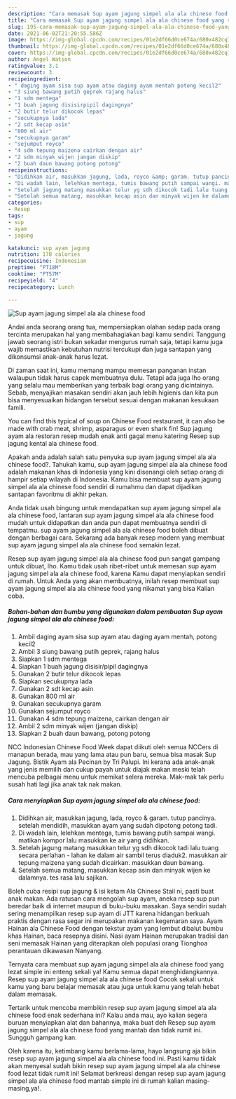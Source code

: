```yaml
---
description: "Cara memasak Sup ayam jagung simpel ala ala chinese food yang sedap Untuk Jualan"
title: "Cara memasak Sup ayam jagung simpel ala ala chinese food yang sedap Untuk Jualan"
slug: 195-cara-memasak-sup-ayam-jagung-simpel-ala-ala-chinese-food-yang-sedap-untuk-jualan
date: 2021-06-02T21:20:55.586Z
image: https://img-global.cpcdn.com/recipes/01e2df66d0ce674a/680x482cq70/sup-ayam-jagung-simpel-ala-ala-chinese-food-foto-resep-utama.jpg
thumbnail: https://img-global.cpcdn.com/recipes/01e2df66d0ce674a/680x482cq70/sup-ayam-jagung-simpel-ala-ala-chinese-food-foto-resep-utama.jpg
cover: https://img-global.cpcdn.com/recipes/01e2df66d0ce674a/680x482cq70/sup-ayam-jagung-simpel-ala-ala-chinese-food-foto-resep-utama.jpg
author: Angel Watson
ratingvalue: 3.1
reviewcount: 3
recipeingredient:
- " daging ayam sisa sup ayam atau daging ayam mentah potong kecil2"
- "3 siung bawang putih geprek rajang halus"
- "1 sdm mentega"
- "1 buah jagung disisirpipil dagingnya"
- "2 butir telur dikocok lepas"
- "secukupnya lada"
- "2 sdt kecap asin"
- "800 ml air"
- "secukupnya garam"
- "sejumput royco"
- "4 sdm tepung maizena cairkan dengan air"
- "2 sdm minyak wijen jangan diskip"
- "2 buah daun bawang potong potong"
recipeinstructions:
- "Didihkan air, masukkan jagung, lada, royco &amp; garam. tutup pancinya. setelah mendidih, masukkan ayam yang sudah dipotong potong tadi."
- "Di wadah lain, lelehkan mentega, tumis bawang putih sampai wangi. matikan kompor lalu masukkan ke air yang didihkan."
- "Setelah jagung matang masukkan telur yg sdh dikocok tadi lalu tuang secara perlahan - lahan ke dalam air sambil terus diaduk2. masukkan air tepung maizena yang sudah dicairkan. masukkan daun bawang."
- "Setelah semua matang, masukkan kecap asin dan minyak wijen ke dalamnya. tes rasa lalu sajikan."
categories:
- Resep
tags:
- sup
- ayam
- jagung

katakunci: sup ayam jagung 
nutrition: 178 calories
recipecuisine: Indonesian
preptime: "PT18M"
cooktime: "PT57M"
recipeyield: "4"
recipecategory: Lunch

---
```



![Sup ayam jagung simpel ala ala chinese food](https://img-global.cpcdn.com/recipes/01e2df66d0ce674a/680x482cq70/sup-ayam-jagung-simpel-ala-ala-chinese-food-foto-resep-utama.jpg)

Andai anda seorang orang tua, mempersiapkan olahan sedap pada orang tercinta merupakan hal yang membahagiakan bagi kamu sendiri. Tanggung jawab seorang istri bukan sekadar mengurus rumah saja, tetapi kamu juga wajib memastikan kebutuhan nutrisi tercukupi dan juga santapan yang dikonsumsi anak-anak harus lezat.

Di zaman  saat ini, kamu memang mampu memesan panganan instan walaupun tidak harus capek membuatnya dulu. Tetapi ada juga lho orang yang selalu mau memberikan yang terbaik bagi orang yang dicintainya. Sebab, menyajikan masakan sendiri akan jauh lebih higienis dan kita pun bisa menyesuaikan hidangan tersebut sesuai dengan makanan kesukaan famili. 

You can find this typical of soup on Chinese Food restaurant, it can also be made with crab meat, shrimp, asparagus or even shark fin! Sup jagung ayam ala restoran resep mudah enak anti gagal menu katering Resep sup jagung kental ala chinese food.

Apakah anda adalah salah satu penyuka sup ayam jagung simpel ala ala chinese food?. Tahukah kamu, sup ayam jagung simpel ala ala chinese food adalah makanan khas di Indonesia yang kini disenangi oleh setiap orang di hampir setiap wilayah di Indonesia. Kamu bisa membuat sup ayam jagung simpel ala ala chinese food sendiri di rumahmu dan dapat dijadikan santapan favoritmu di akhir pekan.

Anda tidak usah bingung untuk mendapatkan sup ayam jagung simpel ala ala chinese food, lantaran sup ayam jagung simpel ala ala chinese food mudah untuk didapatkan dan anda pun dapat membuatnya sendiri di tempatmu. sup ayam jagung simpel ala ala chinese food boleh dibuat dengan berbagai cara. Sekarang ada banyak resep modern yang membuat sup ayam jagung simpel ala ala chinese food semakin lezat.

Resep sup ayam jagung simpel ala ala chinese food pun sangat gampang untuk dibuat, lho. Kamu tidak usah ribet-ribet untuk memesan sup ayam jagung simpel ala ala chinese food, karena Kamu dapat menyiapkan sendiri di rumah. Untuk Anda yang akan membuatnya, inilah resep membuat sup ayam jagung simpel ala ala chinese food yang nikamat yang bisa Kalian coba.

<!--inarticleads1-->

##### Bahan-bahan dan bumbu yang digunakan dalam pembuatan Sup ayam jagung simpel ala ala chinese food:

1. Ambil  daging ayam sisa sup ayam atau daging ayam mentah, potong kecil2
1. Ambil 3 siung ‌bawang putih geprek, rajang halus
1. Siapkan 1 sdm mentega
1. Siapkan 1 buah jagung disisir/pipil dagingnya
1. Gunakan 2 butir telur dikocok lepas
1. Siapkan secukupnya lada
1. Gunakan 2 sdt kecap asin
1. Gunakan 800 ml air
1. Gunakan secukupnya garam
1. Gunakan sejumput royco
1. Gunakan 4 sdm tepung maizena, cairkan dengan air
1. Ambil 2 sdm minyak wijen (jangan diskip)
1. Siapkan 2 buah daun bawang, potong potong


NCC Indonesian Chinese Food Week dapat diikuti oleh semua NCCers di manapun berada, mau yang lama atau pun baru, semua bisa masak Sup Jagung. Bistik Ayam ala Pecinan by Tri Palupi. Ini kerana ada anak-anak yang jenis memilih dan cukup payah untuk diajak makan meski telah mencuba pelbagai menu untuk memikat selera mereka. Mak-mak tak perlu susah hati lagi jika anak tak nak makan. 

<!--inarticleads2-->

##### Cara menyiapkan Sup ayam jagung simpel ala ala chinese food:

1. Didihkan air, masukkan jagung, lada, royco &amp; garam. tutup pancinya. setelah mendidih, masukkan ayam yang sudah dipotong potong tadi.
1. Di wadah lain, lelehkan mentega, tumis bawang putih sampai wangi. matikan kompor lalu masukkan ke air yang didihkan.
1. Setelah jagung matang masukkan telur yg sdh dikocok tadi lalu tuang secara perlahan - lahan ke dalam air sambil terus diaduk2. masukkan air tepung maizena yang sudah dicairkan. masukkan daun bawang.
1. Setelah semua matang, masukkan kecap asin dan minyak wijen ke dalamnya. tes rasa lalu sajikan.


Boleh cuba resipi sup jagung &amp; isi ketam Ala Chinese Stail ni, pasti buat anak makan. Ada ratusan cara mengolah sup ayam, aneka resep sup pun beredar baik di internet maupun di buku-buku masakan. Saya sendiri sudah sering menampilkan resep sup ayam di JTT karena hidangan berkuah praktis dengan rasa segar ini merupakan makanan kegemaran saya. Ayam Hainan ala Chinese Food dengan tekstur ayam yang lembut dibalut bumbu khas Hainan, baca resepnya disini. Nasi ayam Hainan merupakan tradisi dan seni memasak Hainan yang diterapkan oleh populasi orang Tionghoa perantauan dikawasan Nanyang. 

Ternyata cara membuat sup ayam jagung simpel ala ala chinese food yang lezat simple ini enteng sekali ya! Kamu semua dapat menghidangkannya. Resep sup ayam jagung simpel ala ala chinese food Cocok sekali untuk kamu yang baru belajar memasak atau juga untuk kamu yang telah hebat dalam memasak.

Tertarik untuk mencoba membikin resep sup ayam jagung simpel ala ala chinese food enak sederhana ini? Kalau anda mau, ayo kalian segera buruan menyiapkan alat dan bahannya, maka buat deh Resep sup ayam jagung simpel ala ala chinese food yang mantab dan tidak rumit ini. Sungguh gampang kan. 

Oleh karena itu, ketimbang kamu berlama-lama, hayo langsung aja bikin resep sup ayam jagung simpel ala ala chinese food ini. Pasti kamu tiidak akan menyesal sudah bikin resep sup ayam jagung simpel ala ala chinese food lezat tidak rumit ini! Selamat berkreasi dengan resep sup ayam jagung simpel ala ala chinese food mantab simple ini di rumah kalian masing-masing,ya!.

